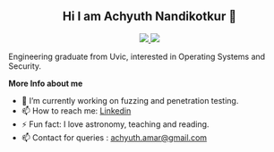 <h2 align=center>
   Hi I am Achyuth Nandikotkur 👋
</h2>

<p align=center> 
  <a href="https://www.linkedin.com/in/achyuth-nandikotkur/" target="_blank"> <img src=https://img.shields.io/badge/LinkedIn-0077B5?style=for-the-badge&logo=linkedin&logoColor=white> </a>
  <a href="https://scholar.google.com/citations?user=p-VSIvMAAAAJ" target="_blank"> <img src=https://img.shields.io/badge/GoogleScholar-0077B5?style=for-the-badge&logo=googlescholar&logoColor=white> </a>
</p>


Engineering graduate from Uvic, interested in Operating Systems and Security.


**More Info about me**

- 🔭 I’m currently working on fuzzing and penetration testing.
- 📫 How to reach me: <a href="https://www.linkedin.com/in/achyuth-nandikotkur/">Linkedin</a>
- ⚡ Fun fact: I love astronomy, teaching and reading.
- 📫 Contact for queries : achyuth.amar@gmail.com
 
